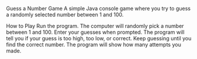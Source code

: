 
Guess a Number Game
A simple Java console game where you try to guess a randomly selected number between 1 and 100.

How to Play
Run the program.
The computer will randomly pick a number between 1 and 100.
Enter your guesses when prompted.
The program will tell you if your guess is too high, too low, or correct.
Keep guessing until you find the correct number. The program will show how many attempts you made.
